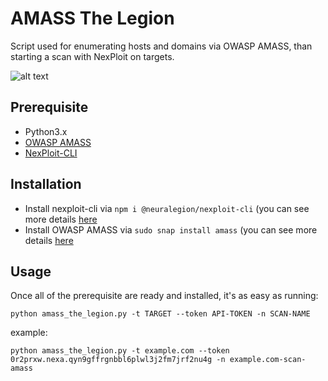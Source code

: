 # AMASS The Legion
Script used for enumerating hosts and domains via OWASP AMASS, than starting a scan with NexPloit on targets.

![alt text](https://user-images.githubusercontent.com/1631073/91214992-85e99600-e71c-11ea-9ffe-a9249296065b.jpg)

## Prerequisite
* Python3.x
* [OWASP AMASS](https://github.com/OWASP/Amass)
* [NexPloit-CLI](https://github.com/NeuraLegion/nexploit-cli/tree/06fcd5f41bd1d721acf60b95d3f5313c761a8185#%F0%9F%93%9A-full-documentation)

## Installation
* Install nexploit-cli via `npm i @neuralegion/nexploit-cli` (you can see more details [here](https://www.npmjs.com/package/@neuralegion/nexploit-cli)
* Install OWASP AMASS via `sudo snap install amass` (you can see more details [here](https://github.com/OWASP/Amass#installation---)

## Usage
Once all of the prerequisite are ready and installed, it's as easy as running:

`python amass_the_legion.py -t TARGET --token API-TOKEN -n SCAN-NAME`

example: 

`python amass_the_legion.py -t example.com --token 0r2prxw.nexa.qyn9gffrgnbbl6plwl3j2fm7jrf2nu4g -n example.com-scan-amass`
